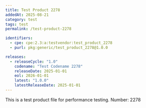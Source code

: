 ```yaml
---
title: Test Product 2278
addedAt: 2025-08-21
category: test
tags: test
permalink: /test-product-2278

identifiers:
  - cpe: cpe:2.3:a:testvendor:test_product_2278
  - purl: pkg:generic/test_product_2278@1.0.0

releases:
  - releaseCycle: "1.0"
    codename: "Test Codename 2278"
    releaseDate: 2025-01-01
    eol: 2026-01-01
    latest: "1.0.0"
    latestReleaseDate: 2025-01-01
---
```


This is a test product file for performance testing. Number: 2278
